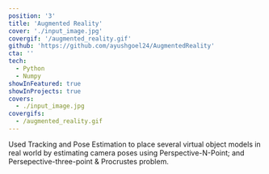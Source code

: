```yaml
---
position: '3'
title: 'Augmented Reality'
cover: './input_image.jpg'
covergif: '/augmented_reality.gif'
github: 'https://github.com/ayushgoel24/AugmentedReality'
cta: ''
tech:
  - Python
  - Numpy
showInFeatured: true
showInProjects: true
covers:
  - ./input_image.jpg
covergifs:
  - /augmented_reality.gif
---
```


Used Tracking and Pose Estimation to place several virtual object models in real world by estimating camera poses using Perspective-N-Point; and Persepective-three-point & Procrustes problem. <br /><br />
